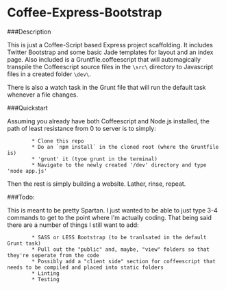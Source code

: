 Coffee-Express-Bootstrap
========================
###Description

This is just a Coffee-Script based Express project scaffolding. It includes Twitter Bootstrap and some basic Jade templates for layout and an index page. Also included is a Gruntfile.coffeescript that will automagically transpile the Coffeescript source files in the `\src\` directory to Javascript files in a created folder `\dev\`.   

There is also a watch task in the Grunt file that will run the default task whenever a file changes. 

###Quickstart

Assuming you already have both Coffeescript and Node.js installed, the path of least resistance from 0 to server is to simply:  

            * Clone this repo
            * Do an `npm install` in the cloned root (where the Gruntfile is)
            * 'grunt' it (tyoe grunt in the terminal)
            * Navigate to the newly created '/dev' directory and type 'node app.js'

Then the rest is simply building a website. Lather, rinse, repeat.

###Todo:

This is meant to be pretty Spartan. I just wanted to be able to just type 3-4 commands to get to the point where I'm actually coding. That being said there are a number of things I still want to add:

            * SASS or LESS Bootstrap (to be tranlsated in the default Grunt task) 
            * Pull out the "public" and, maybe, "view" folders so that they're seperate from the code
            * Possibly add a "client side" section for coffeescript that needs to be compiled and placed into static folders
            * Linting
            * Testing
